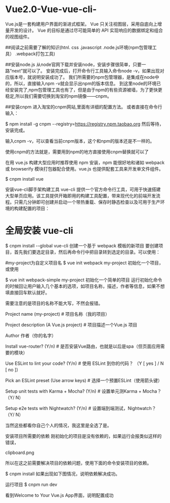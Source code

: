 # Vue2.0-Vue-vue-cli-
Vue.js是一套构建用户界面的渐进式框架。 Vue 只关注视图层，采用自底向上增量开发的设计。 Vue 的目标是通过尽可能简单的 API 实现响应的数据绑定和组合的视图组件。

##阅读之前需要了解的知识(htnl. css .javascript .node.js环境(npm包管理工具） .webpack打包工具)

##安装node.js
从node官网下载并安装node，安装步骤很简单，只要一路“next”就可以了。
安装完成后，打开命令行工具输入命令node -v，如果出现对应版本号，就说明安装成功了。
我们所需要的npm包管理器，是集成在node中的，所以，直接输入npm -v就会显示出npm的版本信息。
到这里node的环境已经安装完了,npm包管理工具也有了，但是由于npm的有些资源被墙，为了更快更稳定,所以我们需要切换到淘宝的npm镜像——cnpm。

##安装cnpm
进入淘宝的cnpm网站,里面有详细的配置方法。
或者直接在命令行输入：

$ npm install -g cnpm --registry=https://registry.npm.taobao.org
然后等待，安装完成。

输入cnpm -v，可以查看当前cnpm版本，这个和npm的版本还是不一样的。

使用cnpm的方法就是，需要用到npm的地方直接使用cnpm替换就可以了

在用 vue.js 构建大型应用时推荐使用 npm 安装，npm 能很好地和诸如 webpack 或 browserify 模块打包器配合使用。vue.js 也提供配套工具来开发单文件组件。

$ cnpm install vue

安装vue-cli脚手架构建工具
vue-cli 提供一个官方命令行工具，可用于快速搭建大型单页应用。该工具提供开箱即用的构建工具配置，带来现代化的前端开发流程。只需几分钟即可创建并启动一个带热重载、保存时静态检查以及可用于生产环境的构建配置的项目：

# 全局安装 vue-cli
$ cnpm install --global vue-cli
创建一个基于 webpack 模板的新项目
要创建项目，首先我们要选定目录，然后再命令行中把目录转到选定的目录。可以使用：

#my-project为自定义项目名
$ vue init webpack my-project
初始化一个项目，或使用

$ vue init webpack-simple my-project
初始化一个简单的项目
运行初始化命令的时候回让用户输入几个基本的选项，如项目名称，描述，作者等信息，如果不想填直接回车默认就好。

需要注意的是项目的名称不能大写，不然会报错。

Project name (my-project) # 项目名称（我的项目）

Project description (A Vue.js project) # 项目描述一个Vue.js 项目

Author 作者（你的名字）

Install vue-router? (Y/n) # 是否安装Vue路由，也就是以后是spa（但页面应用需要的模块）

Use ESLint to lint your code? (Y/n) # 使用 ESLint 到你的代码？ （Y [ yes ] / N [ no ]）

Pick an ESLint preset (Use arrow keys) # 选择一个预置ESLint（使用箭头键）

Setup unit tests with Karma + Mocha? (Y/n) # 设置单元测Karma + Mocha？ （Y/ N）

Setup e2e tests with Nightwatch? (Y/n) # 设置端到端测试，Nightwatch？ （Y/ N）

当然这些都看你自己个人的情况，我这里是全选了是。

安装项目所需要的依赖
刚初始化的项目是没有依赖的，如果运行会报类似这样的错误，

clipboard.png

所以在这之前需要解决项目的依赖问题，使用下面的命令安装项目的依赖。

$ cnpm install
如果出现如下图情况，说明依赖解决成功。

运行项目
$ cnpm run dev

看到Welcome to Your Vue.js App界面，说明配置成功

